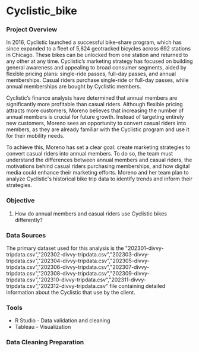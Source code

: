 # Cyclistic_bike

### Project Overview

In 2016, Cyclistic launched a successful bike-share program, which has since expanded to a fleet of 5,824 geotracked bicycles across 692 stations in Chicago. These bikes can be unlocked from one station and returned to any other at any time. Cyclistic’s marketing strategy has focused on building general awareness and appealing to broad consumer segments, aided by flexible pricing plans: single-ride passes, full-day passes, and annual memberships. Casual riders purchase single-ride or full-day passes, while annual memberships are bought by Cyclistic members.

Cyclistic’s finance analysts have determined that annual members are significantly more profitable than casual riders. Although flexible pricing attracts more customers, Moreno believes that increasing the number of annual members is crucial for future growth. Instead of targeting entirely new customers, Moreno sees an opportunity to convert casual riders into members, as they are already familiar with the Cyclistic program and use it for their mobility needs.

To achieve this, Moreno has set a clear goal: create marketing strategies to convert casual riders into annual members. To do so, the team must understand the differences between annual members and casual riders, the motivations behind casual riders purchasing memberships, and how digital media could enhance their marketing efforts. Moreno and her team plan to analyze Cyclistic's historical bike trip data to identify trends and inform their strategies.

### Objective
1. How do annual members and casual riders use Cyclistic bikes differently?

### Data Sources
The primary dataset used for this analysis is the "202301-divvy-tripdata.csv","202302-divvy-tripdata.csv","202303-divvy-tripdata.csv","202304-divvy-tripdata.csv","202305-divvy-tripdata.csv","202306-divvy-tripdata.csv","202307-divvy-tripdata.csv","202308-divvy-tripdata.csv","202309-divvy-tripdata.csv","202310-divvy-tripdata.csv","202311-divvy-tripdata.csv","202312-divvy-tripdata.csv" file containing detailed information about the Cyclistic that use by the client.

### Tools
- R Studio - Data validation and cleaning
- Tableau - Visualization

### Data Cleaning Preparation

